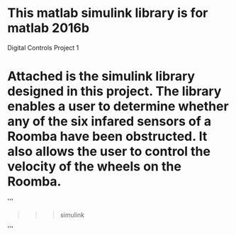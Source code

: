 # This matlab simulink library is for matlab 2016b
Digital Controls Project 1
# Attached is the simulink library designed in this project. The library enables a user to determine whether any of the six infared sensors of a Roomba have been obstructed. It also allows the user to control the velocity of the wheels on the Roomba. 
'''
>>>simulink 

'''

